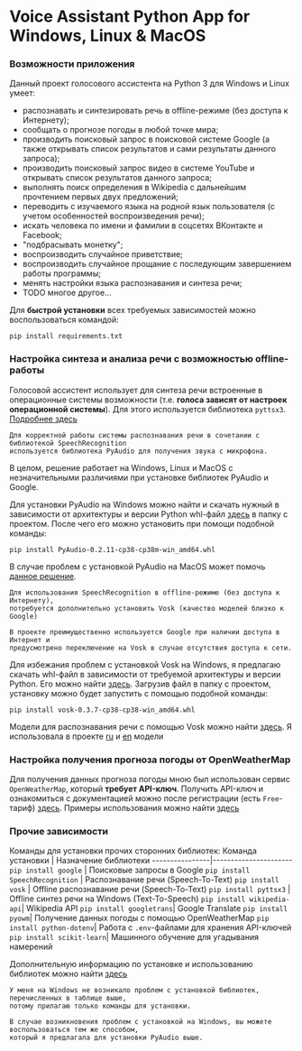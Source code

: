 # Voice Assistant Python App for Windows, Linux & MacOS

### Возможности приложения
Данный проект голосового ассистента на Python 3 для Windows и Linux умеет:
* распознавать и синтезировать речь в offline-режиме (без доступа к Интернету);
* сообщать о прогнозе погоды в любой точке мира;
* производить поисковый запрос в поисковой системе Google
  (а также открывать список результатов и сами результаты данного запроса);
* производить поисковый запрос видео в системе YouTube и открывать список результатов данного запроса;
* выполнять поиск определения в Wikipedia c дальнейшим прочтением первых двух предложений;
* переводить с изучаемого языка на родной язык пользователя (с учетом особенностей воспроизведения речи);
* искать человека по имени и фамилии в соцсетях ВКонтакте и Facebook;
* "подбрасывать монетку";
* воспроизводить случайное приветствие;
* воспроизводить случайное прощание с последующим завершением работы программы;
* менять настройки языка распознавания и синтеза речи;
* TODO многое другое...

Для **быстрой установки** всех требуемых зависимостей можно воспользоваться командой:

`pip install requirements.txt`

### Настройка синтеза и анализа речи с возможностью offline-работы
Голосовой ассистент использует для синтеза речи встроенные в операционные системы возможности
(т.е. **голоса зависят от настроек операционной системы**). Для этого используется библиотека `pyttsx3`. [Подробнее здесь](https://github.com/nateshmbhat/pyttsx3)

    Для корректной работы системы распознавания речи в сочетании с библиотекой SpeechRecognition
    используется библиотека PyAudio для получения звука с микрофона.

В целом, решение работает на Windows, Linux и MacOS с незначительными различиями при установке библиотек PyAudio и Google.

Для установки PyAudio на Windows можно найти и скачать нужный в зависимости от архитектуры и версии Python whl-файл [здесь](https://www.lfd.uci.edu/~gohlke/pythonlibs/#pyaudio) в папку с проектом. После чего его можно установить при помощи подобной команды:

`pip install PyAudio-0.2.11-cp38-cp38m-win_amd64.whl`

В случае проблем с установкой PyAudio на MacOS может помочь [данное решение](https://stackoverflow.com/questions/33851379/pyaudio-installation-on-mac-python-3).

    Для использования SpeechRecognition в offline-режиме (без доступа к Интернету), 
    потребуется дополнительно установить Vosk (качество моделей близко к Google)
    
    В проекте преимущественно используется Google при наличии доступа в Интернет и
    предусмотрено переключение на Vosk в случае отсутствия доступа к сети.

Для избежания проблем с установкой Vosk на Windows, я предлагаю скачать whl-файл в зависимости от требуемой архитектуры и версии Python. Его можно найти [здесь](https://github.com/alphacep/vosk-api/releases/). Загрузив файл в папку с проектом, установку можно будет запустить с помощью подобной команды: 

`pip install vosk-0.3.7-cp38-cp38-win_amd64.whl`

Модели для распознавания речи с помощью Vosk можно найти [здесь](https://alphacephei.com/vosk/models). Я использовала в проекте [ru](https://alphacephei.com/vosk/models/vosk-model-small-ru-0.4.zip) и [en](http://alphacephei.com/vosk/models/vosk-model-small-en-us-0.4.zip) модели

### Настройка получения прогноза погоды от OpenWeatherMap
Для получения данных прогноза погоды мною был использован сервис `OpenWeatherMap`, который **требует API-ключ**.
Получить API-ключ и ознакомиться с документацией можно после регистрации (есть `Free`-тариф) [здесь](https://openweathermap.org/).
Примеры использования можно найти [здесь](https://pyowm.readthedocs.io/en/latest/v3/code-recipes.html)


### Прочие зависимости
Команды для установки прочих сторонних библиотек:
Команда установки  | Назначение библиотеки
----------------|----------------------
`pip install google`       | Поисковые запросы в Google
`pip install SpeechRecognition`       | Распознавание речи (Speech-To-Text)
`pip install vosk`       | Offline распознавание речи (Speech-To-Text)
`pip install pyttsx3`   | Offline синтез речи на Windows (Text-To-Speech)
`pip install wikipedia-api`| Wikipedia API
`pip install googletrans`| Google Translate
`pip install pyowm`| Получение данных погоды с помощью OpenWeatherMap
`pip install python-dotenv`| Работа с `.env`-файлами для хранения API-ключей
`pip install scikit-learn`| Машинного обучение для угадывания намерений

Дополнительную информацию по установке и использованию библиотек можно найти [здесь](https://pypi.org/)

    У меня на Windows не возникало проблем с установкой библиотек, перечисленных в таблице выше, 
    потому прилагаю только команды для установки.
    
    В случае возникновения проблем с установкой на Windows, вы можете воспользоваться тем же способом, 
    который я предлагала для установки PyAudio выше. 
